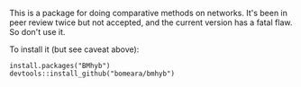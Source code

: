 This is a package for doing comparative methods on networks. It's been in peer review twice but not accepted, and the current version has a fatal flaw. So don't use it.

To install it (but see caveat above):

```
install.packages("BMhyb")
devtools::install_github("bomeara/bmhyb")
```
